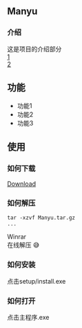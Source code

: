 ## Manyu
### 介绍
这是项目的介绍部分<br>
[1](https://baidu.com)<br>
[2](https://google.com)
## 功能
+ 功能1
+ 功能2
+ 功能3
## 使用
### 如何下载
[Download](https://switch520.com)
### 如何解压
```
tar -xzvf Manyu.tar.gz
...
```
Winrar<br>
在线解压 :sweat_smile:
### 如何安装
点击setup/install.exe
### 如何打开
点击主程序.exe
